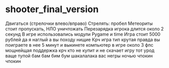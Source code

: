 # shooter_final_version
Двигаться (стрелочки влево/вправо)
Стрелять: пробел
Метеориты стоит пропускать, НЛО уничтожать
Перезарядка игрока длится около 2 секунд
В игре использовались модули Pygame и time
Игра стоит 5000 рублей да я наглый а вы походу нищие 
Крч игра тип крутая правда вы поиграете в нее 5 минут и выкинете компьютер
в игре около 3 фпс мощнейщая поддержка
крч кто не купит и не скачает игру тот урод ваще тупой бам бам бим бум шакалалака вас негры ночью чпокин чпокин
